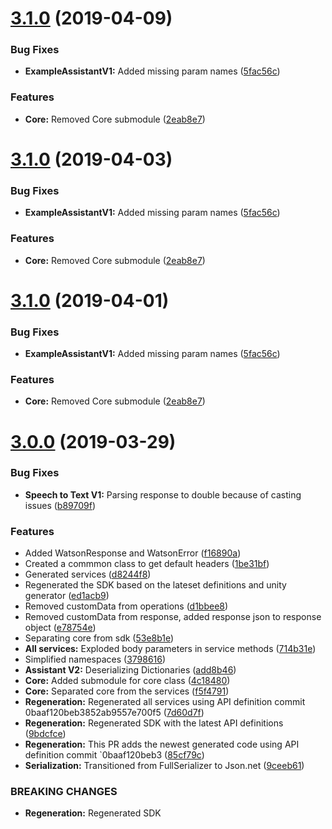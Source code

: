 # [3.1.0](https://github.com/watson-developer-cloud/unity-sdk/compare/v3.0.0...v3.1.0) (2019-04-09)


### Bug Fixes

* **ExampleAssistantV1:** Added missing param names ([5fac56c](https://github.com/watson-developer-cloud/unity-sdk/commit/5fac56c))


### Features

* **Core:** Removed Core submodule ([2eab8e7](https://github.com/watson-developer-cloud/unity-sdk/commit/2eab8e7))

# [3.1.0](https://github.com/watson-developer-cloud/unity-sdk/compare/v3.0.0...v3.1.0) (2019-04-03)


### Bug Fixes

* **ExampleAssistantV1:** Added missing param names ([5fac56c](https://github.com/watson-developer-cloud/unity-sdk/commit/5fac56c))


### Features

* **Core:** Removed Core submodule ([2eab8e7](https://github.com/watson-developer-cloud/unity-sdk/commit/2eab8e7))

# [3.1.0](https://github.com/watson-developer-cloud/unity-sdk/compare/v3.0.0...v3.1.0) (2019-04-01)


### Bug Fixes

* **ExampleAssistantV1:** Added missing param names ([5fac56c](https://github.com/watson-developer-cloud/unity-sdk/commit/5fac56c))


### Features

* **Core:** Removed Core submodule ([2eab8e7](https://github.com/watson-developer-cloud/unity-sdk/commit/2eab8e7))

# [3.0.0](https://github.com/watson-developer-cloud/unity-sdk/compare/v2.15.3...v3.0.0) (2019-03-29)


### Bug Fixes

* **Speech to Text V1:** Parsing response to double because of casting issues ([b89709f](https://github.com/watson-developer-cloud/unity-sdk/commit/b89709f))


### Features

* Added WatsonResponse and WatsonError ([f16890a](https://github.com/watson-developer-cloud/unity-sdk/commit/f16890a))
* Created a commmon class to get default headers ([1be31bf](https://github.com/watson-developer-cloud/unity-sdk/commit/1be31bf))
* Generated services ([d8244f8](https://github.com/watson-developer-cloud/unity-sdk/commit/d8244f8))
* Regenerated the SDK based on the lateset definitions and unity generator ([ed1acb9](https://github.com/watson-developer-cloud/unity-sdk/commit/ed1acb9))
* Removed customData from operations ([d1bbee8](https://github.com/watson-developer-cloud/unity-sdk/commit/d1bbee8))
* Removed customData from response, added response json to response object ([e78754e](https://github.com/watson-developer-cloud/unity-sdk/commit/e78754e))
* Separating core from sdk ([53e8b1e](https://github.com/watson-developer-cloud/unity-sdk/commit/53e8b1e))
* **All services:** Exploded body parameters in service methods ([714b31e](https://github.com/watson-developer-cloud/unity-sdk/commit/714b31e))
* Simplified namespaces ([3798616](https://github.com/watson-developer-cloud/unity-sdk/commit/3798616))
* **Assistant V2:** Deserializing Dictionaries ([add8b46](https://github.com/watson-developer-cloud/unity-sdk/commit/add8b46))
* **Core:** Added submodule for core class ([4c18480](https://github.com/watson-developer-cloud/unity-sdk/commit/4c18480))
* **Core:** Separated core from the services ([f5f4791](https://github.com/watson-developer-cloud/unity-sdk/commit/f5f4791))
* **Regeneration:** Regenerated all services using API definition commit 0baaf120beb3852ab9557e700f5 ([7d60d7f](https://github.com/watson-developer-cloud/unity-sdk/commit/7d60d7f))
* **Regeneration:** Regenerated SDK with the latest API definitions ([9bdcfce](https://github.com/watson-developer-cloud/unity-sdk/commit/9bdcfce))
* **Regeneration:** This PR adds the newest generated code using API definition commit `0baaf120beb3 ([85cf79c](https://github.com/watson-developer-cloud/unity-sdk/commit/85cf79c))
* **Serialization:** Transitioned from FullSerializer to Json.net ([9ceeb61](https://github.com/watson-developer-cloud/unity-sdk/commit/9ceeb61))


### BREAKING CHANGES

* **Regeneration:** Regenerated SDK
